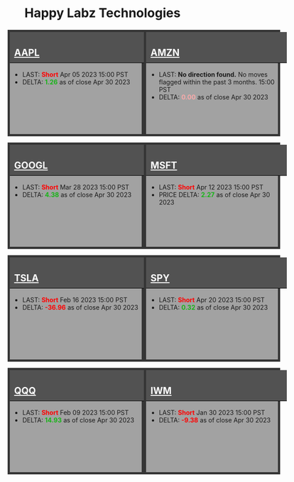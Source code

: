 
<style>
    .container-data {
            display: grid;
            grid-template-columns: repeat(auto-fit, minmax(260px, 1fr));
            grid-template-rows: repeat(auto-fit, minmax(180px, 1fr));
            grid-gap: 10px;
        }

        .box {
            min-width: 250px;
            max-width: 350px;
            height: 230px;
            border: 1px solid black;
            margin: 2px;
            width: 100%;
        }

        .box h2 {
            padding: 10px;
            padding-top: 34px;
            margin-top: 0 !important;
            width: 100%;
        }

        .box a:link, .box a:visited {
            color: #ffffff;
        }

        .box ul {
            margin: 5px;
        }

        .gray {
            background-color: #a2a2a2;
            border: 5px solid #353535;
        }

        .gray h2 {
            background-color: #525252;
            border-bottom: 1px solid black;
            color: #ffffff;
        }

        .red {
            background-color: #faaaaa;
            border: 5px solid #6e0000;
        }

        .red h2 {
            background-color: #b80000;
            border-bottom: 1px solid black;
            color: #ffffff;
        }

        .green {
            background-color: #92d98f;
            border: 5px solid #015e01;
        }

        .green h2 {
            background-color: #004225;
            border-bottom: 1px solid black;
            color: #ffffff;
        }

        .my-data {
            margin-right: auto !important;
            margin-left: auto !important;
            align-content: center;
            width: 120% !important;
            margin-left: -8% !important;
            max-width: 1200px !important;
            display: block !important;
        }
</style>
    
# Happy Labz Technologies
    
<div class="my-data px-3 my-5 markdown-body">
    <div class="container-data">
    <div class="box gray">
        <h2 id="aapl"><a href="{% link AAPL.md %}">AAPL</a></h2>
        <ul>
            <li>LAST: <b><span style="color: #ff0000;">Short</span></b> Apr 05 2023 15:00 PST</li>
            <li>DELTA: <b><span style="color: #16b516;">1.26</span></b> as of close Apr 30 2023</li>
        </ul>
    </div>
    <div class="box gray">
        <h2 id="amzn"><a href="{% link AMZN.md %}">AMZN</a></h2>
        <ul>
            <li>LAST: <b>No direction found.</b> No moves flagged within the past 3 months. 15:00 PST</li>
            <li>DELTA: <b><span style="color: #faaaaa;">0.00</span></b> as of close Apr 30 2023</li>
        </ul>
    </div>
    <div class="box gray">
        <h2 id="googl"><a href="{% link GOOGL.md %}">GOOGL</a></h2>
        <ul>
            <li>LAST: <b><span style="color: #ff0000;">Short</span></b> Mar 28 2023 15:00 PST</li>
            <li>DELTA: <b><span style="color: #16b516;">4.38</span></b> as of close Apr 30 2023</li>
        </ul>
    </div>
    <div class="box gray">
        <h2 id="msft"><a href="{% link MSFT.md %}">MSFT</a></h2>
        <ul>
            <li>LAST: <b><span style="color: #ff0000;">Short</span></b> Apr 12 2023 15:00 PST</li>
            <li>PRICE DELTA: <b><span style="color: #16b516;">2.27</span></b> as of close Apr 30 2023</li>
        </ul>
    </div>
    <div class="box gray">
        <h2 id="tsla"><a href="{% link TSLA.md %}">TSLA</a></h2>
        <ul>
            <li>LAST: <b><span style="color: #ff0000;">Short</span></b> Feb 16 2023 15:00 PST</li>
            <li>DELTA: <b><span style="color: #ff0000;">-36.96</span></b> as of close Apr 30 2023</li>
        </ul>
    </div>
    <div class="box gray">
        <h2 id="spy"><a href="{% link SPY.md %}">SPY</a></h2>
        <ul>
            <li>LAST: <b><span style="color: #ff0000;">Short</span></b> Apr 20 2023 15:00 PST</li>
            <li>DELTA: <b><span style="color: #16b516;">0.32</span></b> as of close Apr 30 2023</li>
        </ul>
    </div>
    <div class="box gray">
        <h2 id="qqq"><a href="{% link QQQ.md %}">QQQ</a></h2>
        <ul>
            <li>LAST: <b><span style="color: #ff0000;">Short</span></b> Feb 09 2023 15:00 PST</li>
            <li>DELTA: <b><span style="color: #16b516;">14.93</span></b> as of close Apr 30 2023</li>
        </ul>
    </div>
    <div class="box gray">
        <h2 id="iwm"><a href="{% link IWM.md %}">IWM</a></h2>
        <ul>
            <li>LAST: <b><span style="color: #ff0000;">Short</span></b> Jan 30 2023 15:00 PST</li>
            <li>DELTA: <b><span style="color: #ff0000;">-9.38</span></b> as of close Apr 30 2023</li>
        </ul>
    </div>
</div></div>